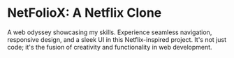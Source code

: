 # NetFolioX: A Netflix Clone
A web odyssey showcasing my skills. Experience seamless navigation, responsive design, and a sleek UI in this Netflix-inspired project. It's not just code; it's the fusion of creativity and functionality in web development.
